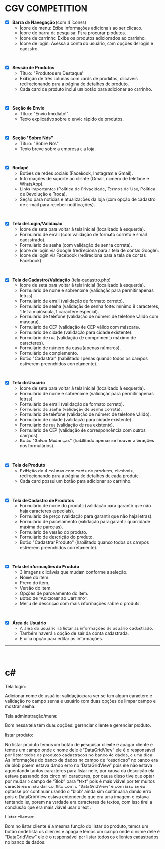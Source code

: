 # **CGV COMPETITION**

- [x] **Barra de Navegação** (com 4 ícones)  
    - Ícone de menu: Exibe informações adicionais ao ser clicado.  
    - Ícone de barra de pesquisa: Para procurar produtos.  
    - Ícone de carrinho: Exibe os produtos adicionados ao carrinho.  
    - Ícone de login: Acessa a conta do usuário, com opções de login e cadastro.  

<br>  

- [x] **Sessão de Produtos**  
    - Título: "Produtos em Destaque"  
    - Exibição de três colunas com cards de produtos, clicáveis, redirecionando para a página de detalhes do produto.  
    - Cada card de produto inclui um botão para adicionar ao carrinho.  

<br>  

- [x] **Seção de Envio**  
    - Título: "Envio Imediato!"  
    - Texto explicativo sobre o envio rápido de produtos.  

<br>  

- [x] **Seção "Sobre Nós"**  
    - Título: "Sobre Nós"  
    - Texto breve sobre a empresa e a loja.  

<br>  

- [x] **Rodapé**  
    - Botões de redes sociais (Facebook, Instagram e Gmail).  
    - Informações de suporte ao cliente (Gmail, número de telefone e WhatsApp).  
    - Links importantes (Política de Privacidade, Termos de Uso, Política de Devolução e Troca).  
    - Seção para notícias e atualizações da loja (com opção de cadastro de e-mail para receber notificações).  

<br>  

- [x] **Tela de Login/Validação**  
    - Ícone de seta para voltar à tela inicial (localizado à esquerda).  
    - Formulário de email (com validação de formato correto e email cadastrado).  
    - Formulário de senha (com validação de senha correta).  
    - Ícone de login via Google (redireciona para a tela de contas Google).  
    - Ícone de login via Facebook (redireciona para a tela de contas Facebook).  

<br>  

- [x] **Tela de Cadastro/Validação** (tela-cadastro.php)  
    - Ícone de seta para voltar à tela inicial (localizado à esquerda).  
    - Formulário de nome e sobrenome (validação para permitir apenas letras).  
    - Formulário de email (validação de formato correto).  
    - Formulário de senha (validação de senha forte: mínimo 8 caracteres, 1 letra maiúscula, 1 caractere especial).  
    - Formulário de telefone (validação de número de telefone válido com máscara).  
    - Formulário de CEP (validação de CEP válido com máscara).  
    - Formulário de cidade (validação para cidade existente).  
    - Formulário de rua (validação de comprimento máximo de caracteres).  
    - Formulário de número da casa (apenas números).  
    - Formulário de complemento.  
    - Botão "Cadastrar" (habilitado apenas quando todos os campos estiverem preenchidos corretamente).  

<br>  

- [x] **Tela do Usuário**  
    - Ícone de seta para voltar à tela inicial (localizado à esquerda).  
    - Formulário de nome e sobrenome (validação para permitir apenas letras).  
    - Formulário de email (validação de formato correto).  
    - Formulário de senha (validação de senha correta).  
    - Formulário de telefone (validação de número de telefone válido).  
    - Formulário de cidade (validação para cidade existente).  
    - Formulário de rua (validação de rua existente).  
    - Formulário de CEP (validação de correspondência com outros campos).  
    - Botão "Salvar Mudanças" (habilitado apenas se houver alterações nos formulários).  

<br>  

- [x] **Tela de Produto**  
    - Exibição de 4 colunas com cards de produtos, clicáveis, redirecionando para a página de detalhes de cada produto.  
    - Cada card possui um botão para adicionar ao carrinho.  

<br>  

- [x] **Tela de Cadastro de Produtos**  
    - Formulário de nome do produto (validação para garantir que não haja caracteres especiais).  
    - Formulário de preço (validação para garantir que não haja letras).  
    - Formulário de parcelamento (validação para garantir quantidade máxima de parcelas).  
    - Formulário de versão do produto.  
    - Formulário de descrição do produto.  
    - Botão "Cadastrar Produto" (habilitado quando todos os campos estiverem preenchidos corretamente).  

<br>

- [x] **Tela de Informações do Produto**  
    - 3 imagens clicáveis que mudam conforme a seleção.  
    - Nome do item.  
    - Preço do item.  
    - Versão do item.  
    - Opções de parcelamento do item.  
    - Botão de "Adicionar ao Carrinho".  
    - Menu de descrição com mais informações sobre o produto.

<br>

- [x] **Área de Usuário**  
    - A área do usuário irá listar as informações do usuário cadastrado.  
    - Também haverá a opção de sair da conta cadastrada.  
    - E uma opção para editar as informações.

<hr>
<BR>

 # c#
Tela login: 

Adicionar nome de usuário:  validação para ver se tem algum caractere e validação no campo senha e usuário com duas opções de limpar campo e mostrar senha. 

  

Tela administração/menu:  

Bom nessa tela tem duas opções:  gerenciar cliente e gerenciar produto. 

 

listar produto:    

No listar produto temos um botão de pesquisar cliente e apagar cliente e temos um campo onde o nome dele é “DataGridView” ele é o responsável por listar todos os produtos cadastrados no banco de dados, e uma dica: As informações do banco de dados no campo de “descricao” no banco era de blob porem estava dando erro no “DataGridView” pois ele não estava aguentando tantos caracteres para listar nele, por causa da descrição ela estava passando dos cinco mil caracteres, por causa disso tive que optar por mudar o campo de “Blob” para “text” pois é mais viável por ter muitos caracteres e não dar conflito com o “DataGridView” e com isso se eu optasse por continuar usando o “blob” ainda sim continuaria dando erro pois o DataGridView estava entendendo que era uma imagem e estava tentando ler, porem na verdade era caracteres de textos, com isso tirei a conclusão que era mais viável usar o text . 

 

 

 

 

Listar clientes:   

Bom no listar cliente é a mesma função do listar do produto, temos um botão onde lista os clientes e apaga e temos um campo onde o nome dele é “DataGridView” ele é o responsável por listar todos os clientes cadastrados no banco de dados. 

 
